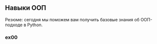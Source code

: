 ## Навыки ООП
Резюме: сегодня мы поможем вам получить базовые знания об ООП-подходе в Python.

### ex00
